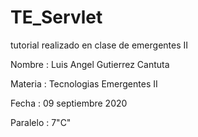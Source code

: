 # TE_Servlet
tutorial realizado en clase de emergentes II

Nombre : Luis Angel Gutierrez Cantuta

Materia : Tecnologias Emergentes II

Fecha : 09 septiembre 2020

Paralelo : 7"C"
